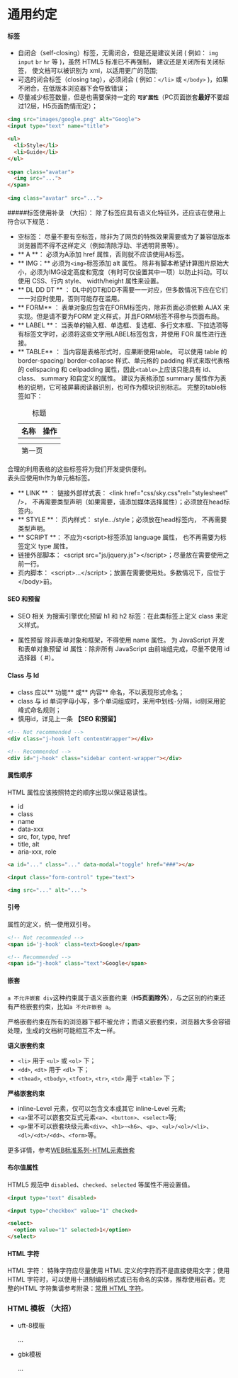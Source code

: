 # 通用约定

#### 标签
* 自闭合（self-closing）标签，无需闭合，但是还是建议关闭 ( 例如： `img` `input` `br` `hr` 等 )，虽然 HTML5 标准已不再强制， 建议还是关闭所有关闭标签， 使文档可以被识别为 xml，以适用更广的范围;
* 可选的闭合标签（closing tag），必须闭合 ( 例如：`</li>` 或 `</body>` )，如果不闭合，在低版本浏览器下会导致错误；
* 尽量减少标签数量，但是也需要保持一定的 **``可扩展性``**（PC页面嵌套**最好**不要超过12层，H5页面酌情而定）；


```html
<img src="images/google.png" alt="Google">
<input type="text" name="title">

<ul>
  <li>Style</li>
  <li>Guide</li>
</ul>
 
<span class="avatar">
  <img src="...">
</span>
 
<img class="avatar" src="...">  

```

#####标签使用补录 （大招）：
除了标签应具有语义化特征外，还应该在使用上符合以下规范：
* 空标签： 尽量不要有空标签，除非为了网页的特殊效果需要或为了兼容低版本浏览器而不得不这样定义（例如清除浮动、半透明背景等）。
* ** A **： 必须为A添加 href 属性，否则就不应该使用A标签。
* ** IMG：** 必须为`<img>`标签添加 alt 属性。 除非有脚本希望计算图片原始大小，必须为IMG设定高度和宽度（有时可仅设置其中一项）以防止抖动。可以使用 CSS、行内 style、 width/height 属性来设置。
* ** DL DD DT ** ： DL中的DT和DD不需要一一对应，但多数情况下应在它们一一对应时使用，否则可能存在滥用。
* ** FORM** ： 表单对象应包含在FORM标签内，除非页面必须依赖 AJAX 来实现。但是请不要为FORM 定义样式，并且FORM标签不得参与页面布局。
* ** LABEL **： 当表单的输入框、单选框、复选框、多行文本框、下拉选项等有标签文字时，必须将这些文字用LABEL标签包含，并使用 FOR 属性进行连接。
* ** TABLE** ： 当内容是表格形式时，应果断使用table。
可以使用 table 的 border-spacing/ border-collapse 样式、单元格的 padding 样式来取代表格的 cellspacing 和 cellpadding 属性，因此`<table>`上应该只能具有 id、class、 summary 和自定义的属性。
建议为表格添加 summary 属性作为表格的说明，它可被屏幕阅读器识别，也可作为模块识别标志。
完整的table标签如下：
      <table summary="表格的说明">
		<caption>标题</caption>
			<colgroup>
			<col class="name" />
		<col />
		</colgroup>
		<thead>
			<tr>
			<th>名称</th>
			<th>操作</th>
			</tr>
		</thead>
		<tfoot>
			<tr><td colspan="2">第一页</td></tr>
		</tfoot>
		<tbody>
			<tr><td></td><td></td></tr>
			<tr><td></td><td></td></tr>
		</tbody> 
	</table>
合理的利用表格的这些标签将为我们开发提供便利。  
表头应使用th作为单元格标签。

* ** LINK ** ： 链接外部样式表： &lt;link href="css/sky.css"rel="stylesheet" /&gt;， 不再需要类型声明（如果需要，请添加媒体选择属性）；必须放在head标签内。
*  ** STYLE **： 页内样式： style.../style；必须放在head标签内， 不再需要类型声明。
*  ** SCRIPT **： 不应为&lt;script&gt;标签添加 language 属性， 也不再需要为标签定义 type 属性。
 * 链接外部脚本： &lt;script src="js/jquery.js"&gt;&lt;/script&gt;；尽量放在需要使用之前一行。
 * 页内脚本： &lt;script&gt;...&lt;/script&gt;；放置在需要使用处。多数情况下，应位于&lt;/body&gt;前。

#### SEO 和预留
 * SEO 相关
  为搜索引擎优化预留 h1 和 h2 标签：在此类标签上定义 class 来定义样式。

 * 属性预留
   除非表单对象和框架，不得使用 name 属性。
   为 JavaScript 开发和表单对象预留 id 属性：除非所有 JavaScript 由前端组完成，尽量不使用 id 选择器（ #）。

#### Class 与 Id
* class 应以** 功能** 或** 内容** 命名，不以表现形式命名；
* class 与 id 单词字母小写，多个单词组成时，采用中划线`-`分隔，id则采用驼峰式命名规则；
* 慎用id，详见上一条 **【SEO 和预留】**

```html
<!-- Not recommended -->
<div class="j-hook left contentWrapper"></div>

<!-- Recommended -->
<div id="j-hook" class="sidebar content-wrapper"></div>
```

#### 属性顺序
HTML 属性应该按照特定的顺序出现以保证易读性。
* id
* class
* name
* data-xxx
* src, for, type, href
* title, alt
* aria-xxx, role

```html
<a id="..." class="..." data-modal="toggle" href="###"></a>

<input class="form-control" type="text">

<img src="..." alt="...">
```

#### 引号
属性的定义，统一使用双引号。

```html
<!-- Not recommended -->
<span id='j-hook' class=text>Google</span>

<!-- Recommended -->
<span id="j-hook" class="text">Google</span>
```

#### 嵌套 
`a 不允许嵌套 div`这种约束属于语义嵌套约束（**H5页面除外**），与之区别的约束还有严格嵌套约束，比如`a 不允许嵌套 a`。

严格嵌套约束在所有的浏览器下都不被允许；而语义嵌套约束，浏览器大多会容错处理，生成的文档树可能相互不太一样。

**语义嵌套约束**
* `<li>` 用于 `<ul>` 或 `<ol>` 下；
* `<dd>`, `<dt>` 用于 `<dl>` 下；
* `<thead>`, `<tbody>`, `<tfoot>`, `<tr>`, `<td>` 用于 `<table>` 下；

**严格嵌套约束**
* inline-Level 元素，仅可以包含文本或其它 inline-Level 元素;
* `<a>`里不可以嵌套交互式元素`<a>`、`<button>`、`<select>`等;
* `<p>`里不可以嵌套块级元素`<div>`、`<h1>~<h6>`、`<p>`、`<ul>/<ol>/<li>`、`<dl>/<dt>/<dd>`、`<form>`等。

更多详情，参考[WEB标准系列-HTML元素嵌套](http://www.smallni.com/element-nesting/)

#### 布尔值属性
HTML5 规范中 `disabled`、`checked`、`selected` 等属性不用设置值。
```html
<input type="text" disabled>

<input type="checkbox" value="1" checked>

<select>
  <option value="1" selected>1</option>
</select>
```
#### HTML 字符
HTML 字符： 特殊字符应尽量使用 HTML 定义的字符而不是直接使用文字；使用HTML 字符时，可以使用十进制编码格式或已有命名的实体，推荐使用前者。完整的HTML 字符集请参考附录：[常用 HTML 字符](http://www.w3school.com.cn/tags/html_ref_entities.html)。

### HTML 模板 （大招）
* uft-8模板 
	<!DOCTYPE html>
	<html>
		<head>
			<meta charset="utf-8" />
			<title>Title</title>
			<meta name="keywords" content="" />
			<meta name="description" content="" />
			<link href="css/metro.css" rel="stylesheet" />
		</head>
		<body>
			...
		</body>
	</html> 
	
* gbk模板 
	<!DOCTYPE html>
	<html>
		<head>
			<meta charset="gbk" />
			<title>Title</title>
			<meta name="keywords" content="" />
			<meta name="description" content="" />
			<link href="css/metro.css" rel="stylesheet" />
		</head>
		<body>
			...
		</body>
	</html>